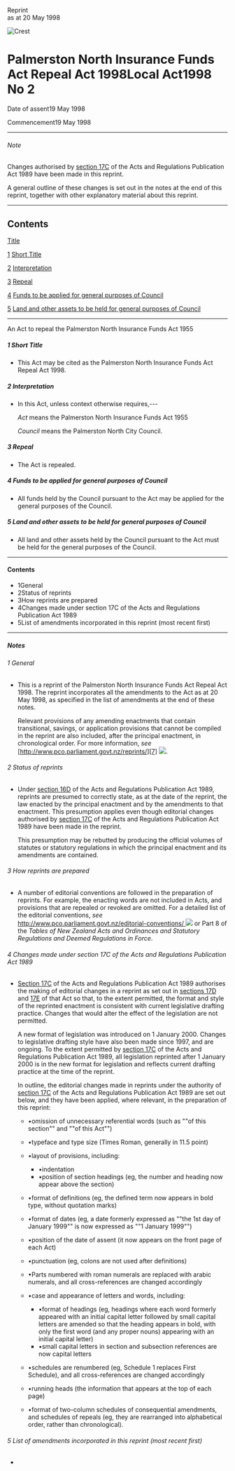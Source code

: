 Reprint  
as at 20 May 1998

![Crest](/images/leg-crest.jpg)

# Palmerston North Insurance Funds Act Repeal Act 1998Local Act1998 No 2

Date of assent19 May 1998

Commencement19 May 1998

---

###### Note

Changes authorised by [section 17C][0] of the Acts and Regulations Publication Act 1989 have been made in this reprint.

A general outline of these changes is set out in the notes at the end of this reprint, together with other explanatory material about this reprint.

---

## Contents

[Title][1]

[1][2] [Short Title][2]

[2][3] [Interpretation][3]

[3][4] [Repeal][4]

[4][5] [Funds to be applied for general purposes of Council][5]

[5][6] [Land and other assets to be held for general purposes of Council][6]

---

An Act to repeal the Palmerston North Insurance Funds Act 1955

##### 1 Short Title
    
*   This Act may be cited as the Palmerston North Insurance Funds Act Repeal Act 1998\.

##### 2 Interpretation
    
*   In this Act, unless context otherwise requires,---
    
    _Act_ means the Palmerston North Insurance Funds Act 1955
    
    _Council_ means the Palmerston North City Council.

##### 3 Repeal
    
*   The Act is repealed.

##### 4 Funds to be applied for general purposes of Council
    
*   All funds held by the Council pursuant to the Act may be applied for the general purposes of the Council.

##### 5 Land and other assets to be held for general purposes of Council
    
*   All land and other assets held by the Council pursuant to the Act must be held for the general purposes of the Council.

---

#### Contents
    
*   1General
*   2Status of reprints
*   3How reprints are prepared
*   4Changes made under section 17C of the Acts and Regulations Publication Act 1989
*   5List of amendments incorporated in this reprint (most recent first)

---

##### Notes

###### 1 General
    
*   This is a reprint of the Palmerston North Insurance Funds Act Repeal Act 1998\. The reprint incorporates all the amendments to the Act as at 20 May 1998, as specified in the list of amendments at the end of these notes.
    
    Relevant provisions of any amending enactments that contain transitional, savings, or application provisions that cannot be compiled in the reprint are also included, after the principal enactment, in chronological order. For more information, _see_ [http://www.pco.parliament.govt.nz/reprints/][7] ![](/images/external_link.gif).

###### 2 Status of reprints
    
*   Under [section 16D][8] of the Acts and Regulations Publication Act 1989, reprints are presumed to correctly state, as at the date of the reprint, the law enacted by the principal enactment and by the amendments to that enactment. This presumption applies even though editorial changes authorised by [section 17C][0] of the Acts and Regulations Publication Act 1989 have been made in the reprint.
    
    This presumption may be rebutted by producing the official volumes of statutes or statutory regulations in which the principal enactment and its amendments are contained.

###### 3 How reprints are prepared
    
*   A number of editorial conventions are followed in the preparation of reprints. For example, the enacting words are not included in Acts, and provisions that are repealed or revoked are omitted. For a detailed list of the editorial conventions, _see_ [http://www.pco.parliament.govt.nz/editorial-conventions/ ][9] ![](/images/external_link.gif) or Part 8 of the _Tables of New Zealand Acts and Ordinances and Statutory Regulations and Deemed Regulations in Force_.

###### 4 Changes made under section 17C of the Acts and Regulations Publication Act 1989
    
*   [Section 17C][0] of the Acts and Regulations Publication Act 1989 authorises the making of editorial changes in a reprint as set out in [sections 17D][10] and [17E][11] of that Act so that, to the extent permitted, the format and style of the reprinted enactment is consistent with current legislative drafting practice. Changes that would alter the effect of the legislation are not permitted.
    
    A new format of legislation was introduced on 1 January 2000\. Changes to legislative drafting style have also been made since 1997, and are ongoing. To the extent permitted by [section 17C][0] of the Acts and Regulations Publication Act 1989, all legislation reprinted after 1 January 2000 is in the new format for legislation and reflects current drafting practice at the time of the reprint.
    
    In outline, the editorial changes made in reprints under the authority of [section 17C][0] of the Acts and Regulations Publication Act 1989 are set out below, and they have been applied, where relevant, in the preparation of this reprint:
        
    *   •omission of unnecessary referential words (such as ""of this section"" and ""of this Act"")
    *   •typeface and type size (Times Roman, generally in 11.5 point)
    *   •layout of provisions, including:
            
        *   •indentation
        *   •position of section headings (eg, the number and heading now appear above the section)
        
    *   •format of definitions (eg, the defined term now appears in bold type, without quotation marks)
    *   •format of dates (eg, a date formerly expressed as ""the 1st day of January 1999"" is now expressed as ""1 January 1999"")
    *   •position of the date of assent (it now appears on the front page of each Act)
    *   •punctuation (eg, colons are not used after definitions)
    *   •Parts numbered with roman numerals are replaced with arabic numerals, and all cross-references are changed accordingly
    *   •case and appearance of letters and words, including:
            
        *   •format of headings (eg, headings where each word formerly appeared with an initial capital letter followed by small capital letters are amended so that the heading appears in bold, with only the first word (and any proper nouns) appearing with an initial capital letter)
        *   •small capital letters in section and subsection references are now capital letters
        
    *   •schedules are renumbered (eg, Schedule 1 replaces First Schedule), and all cross-references are changed accordingly
    *   •running heads (the information that appears at the top of each page)
    *   •format of two-column schedules of consequential amendments, and schedules of repeals (eg, they are rearranged into alphabetical order, rather than chronological).
    
    

###### 5 List of amendments incorporated in this reprint (most recent first)
    
*   



[0]: http://www.legislation.govt.nz/act/local/1998/0002/latest/link.aspx?id=DLM195466
[1]: http://www.legislation.govt.nz/act/local/1998/0002/latest/whole.html#DLM84245
[2]: http://www.legislation.govt.nz/act/local/1998/0002/latest/whole.html#DLM84247
[3]: http://www.legislation.govt.nz/act/local/1998/0002/latest/whole.html#DLM84248
[4]: http://www.legislation.govt.nz/act/local/1998/0002/latest/whole.html#DLM84253
[5]: http://www.legislation.govt.nz/act/local/1998/0002/latest/whole.html#DLM84254
[6]: http://www.legislation.govt.nz/act/local/1998/0002/latest/whole.html#DLM84255
[7]: http://www.pco.parliament.govt.nz/reprints/
[8]: http://www.legislation.govt.nz/act/local/1998/0002/latest/link.aspx?id=DLM195439
[9]: http://www.pco.parliament.govt.nz/editorial-conventions/
[10]: http://www.legislation.govt.nz/act/local/1998/0002/latest/link.aspx?id=DLM195468
[11]: http://www.legislation.govt.nz/act/local/1998/0002/latest/link.aspx?id=DLM195470